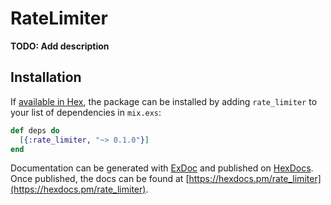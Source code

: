 # RateLimiter

**TODO: Add description**

## Installation

If [available in Hex](https://hex.pm/docs/publish), the package can be installed
by adding `rate_limiter` to your list of dependencies in `mix.exs`:

```elixir
def deps do
  [{:rate_limiter, "~> 0.1.0"}]
end
```

Documentation can be generated with [ExDoc](https://github.com/elixir-lang/ex_doc)
and published on [HexDocs](https://hexdocs.pm). Once published, the docs can
be found at [https://hexdocs.pm/rate_limiter](https://hexdocs.pm/rate_limiter).

